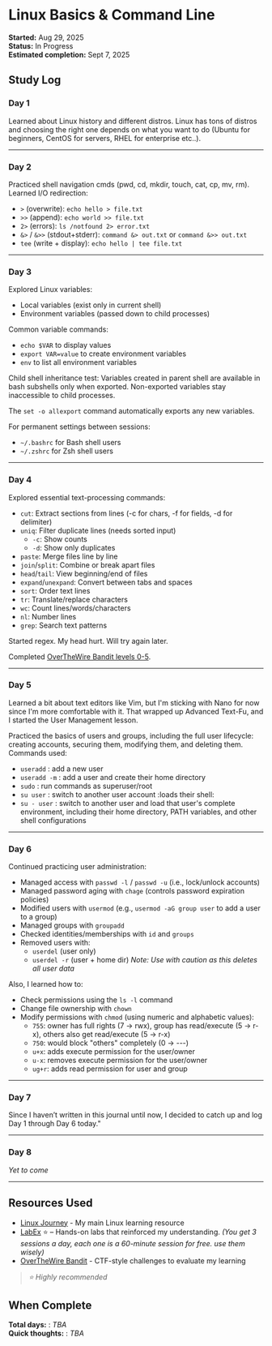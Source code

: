 # Linux Basics & Command Line

**Started:** Aug 29, 2025  
**Status:** In Progress  
**Estimated completion:** Sept 7, 2025

## Study Log

### Day 1
Learned about Linux history and different distros. Linux has tons of distros and choosing the right one depends on what you want to do (Ubuntu for beginners, CentOS for servers, RHEL for enterprise etc..).

---

### Day 2
Practiced shell navigation cmds (pwd, cd, mkdir, touch, cat, cp, mv, rm). Learned I/O redirection:  
- `>` (overwrite): `echo hello > file.txt`  
- `>>` (append): `echo world >> file.txt`  
- `2>` (errors): `ls /notfound 2> error.txt`  
- `&>` / `&>>` (stdout+stderr): `command &> out.txt` or `command &>> out.txt`  
- `tee` (write + display): `echo hello | tee file.txt`

---
  
### Day 3
Explored Linux variables:
- Local variables (exist only in current shell)
- Environment variables (passed down to child processes)

Common variable commands:
- `echo $VAR` to display values
- `export VAR=value` to create environment variables  
- `env` to list all environment variables

Child shell inheritance test: Variables created in parent shell are available in bash subshells only when exported. Non-exported variables stay inaccessible to child processes.

The `set -o allexport` command automatically exports any new variables.

For permanent settings between sessions:
- `~/.bashrc` for Bash shell users
- `~/.zshrc` for Zsh shell users

---

### Day 4
Explored essential text-processing commands:
- `cut`: Extract sections from lines (-c for chars, -f for fields, -d for delimiter)
- `uniq`: Filter duplicate lines (needs sorted input)
    - `-c`: Show counts
    - `-d`: Show only duplicates
- `paste`: Merge files line by line
- `join`/`split`: Combine or break apart files
- `head`/`tail`: View beginning/end of files
- `expand`/`unexpand`: Convert between tabs and spaces
- `sort`: Order text lines
- `tr`: Translate/replace characters
- `wc`: Count lines/words/characters
- `nl`: Number lines
- `grep`: Search text patterns

Started regex. My head hurt. Will try again later.

Completed [OverTheWire Bandit levels 0-5](https://github.com/HoRiiZeN/overthewire-bandit-notes).

---

### Day 5
Learned a bit about text editors like Vim, but I'm sticking with Nano for now since I'm more comfortable with it. That wrapped up Advanced Text-Fu, and I started the User Management lesson.  

Practiced the basics of users and groups, including the full user lifecycle: creating accounts, securing them, modifying them, and deleting them. Commands used:

- `useradd` : add a new user
- `useradd -m` : add a user and create their home directory
- `sudo` : run commands as superuser/root
- `su user` : switch to another user account :loads their shell:
- `su - user` : switch to another user and load that user's complete environment, including their home directory, PATH variables, and other shell configurations

---

### Day 6
Continued practicing user administration:
- Managed access with `passwd -l` / `passwd -u` (i.e., lock/unlock accounts)
- Managed password aging with `chage` (controls password expiration policies)
- Modified users with `usermod` (e.g., `usermod -aG group user` to add a user to a group)
- Managed groups with `groupadd`
- Checked identities/memberships with `id` and `groups`
- Removed users with:
    - `userdel` (user only)
    - `userdel -r` (user + home dir) *Note: Use with caution as this deletes all user data*

Also, I learned how to:
- Check permissions using the `ls -l` command
- Change file ownership with `chown`
- Modify permissions with `chmod` (using numeric and alphabetic values):
    - `755`: owner has full rights (7 → rwx), group has read/execute (5 → r-x), others also get read/execute (5 → r-x)
    - `750`: would block "others" completely (0 → ---)  
    - `u+x`: adds execute permission for the user/owner
    - `u-x`: removes execute permission for the user/owner
    - `ug+r`: adds read permission for user and group
---

### Day 7
Since I haven’t written in this journal until now, I decided to catch up and log Day 1 through Day 6 today."

---

### Day 8
*Yet to come*

---

## Resources Used
- [Linux Journey](https://linuxjourney.com/) - My main Linux learning resource
- [LabEx](https://labex.io/learn) ⭐ – Hands-on labs that reinforced my understanding. *(You get 3 sessions a day, each one is a 60-minute session for free. use them wisely)*  
- [OverTheWire Bandit](https://overthewire.org/wargames/bandit/) - CTF-style challenges to evaluate my learning <br>

> *⭐ Highly recommended*
## When Complete
**Total days:** : *TBA*  
**Quick thoughts:**  : *TBA*

